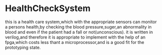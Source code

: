 # HealthCheckSystem
this is a health care system,which with the appropriate sensors can monitor a persons health,by checking the blood pressure,suger,an abnormality in blood and even if the 
patient had a fall or not(unconscious).
it is written in verilog,and therefore it is appropriate to implement with the help of an fpga,which costs less thant a microprocessor,and is a good fit for the prototyping state.
